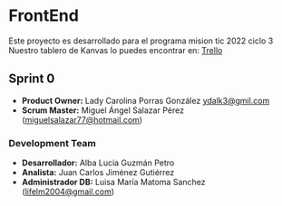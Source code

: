 # FrontEnd

Este proyecto es desarrollado para el programa mision tic 2022 ciclo 3
Nuestro tablero de Kanvas lo puedes encontrar en: [Trello](https://trello.com/b/wffKWpjv/ciclo3-udea)
## Sprint 0

- **Product Owner:** Lady Carolina Porras González  ydalk3@gmil.com
- **Scrum Master:** Miguel Ángel Salazar Pérez (miguelsalazar77@hotmail.com)


### Development Team
- **Desarrollador:** Alba Lucia Guzmán Petro
- **Analista:** Juan Carlos Jiménez Gutiérrez
- **Administrador DB:** Luisa María Matoma Sanchez (lifelm2004@gmail.com)
